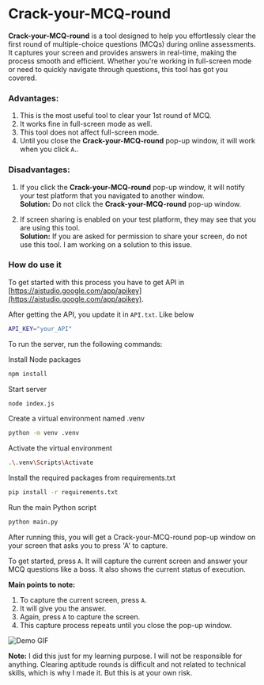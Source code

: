 # Crack-your-MCQ-round

**Crack-your-MCQ-round** is a tool designed to help you effortlessly clear the first round of multiple-choice questions (MCQs) during online assessments. It captures your screen and provides answers in real-time, making the process smooth and efficient. Whether you're working in full-screen mode or need to quickly navigate through questions, this tool has got you covered.

### Advantages:
1. This is the most useful tool to clear your 1st round of MCQ.
2. It works fine in full-screen mode as well.
3. This tool does not affect full-screen mode.
4. Until you close the **Crack-your-MCQ-round** pop-up window, it will work when you click `A`..

### Disadvantages:
1. If you click the **Crack-your-MCQ-round** pop-up window, it will notify your test platform that you navigated to another window.  
   **Solution:** Do not click the **Crack-your-MCQ-round** pop-up window.
   
2. If screen sharing is enabled on your test platform, they may see that you are using this tool.  
   **Solution:** If you are asked for permission to share your screen, do not use this tool. I am working on a solution to this issue.

### How do use it
To get started with this process you have to get API in [https://aistudio.google.com/app/apikey](https://aistudio.google.com/app/apikey).

After getting the API, you update it in `API.txt`.
Like below
```bash
API_KEY="your_API"
```

To run the server, run the following commands:

Install Node packages
```bash
npm install
```
Start server
```bash
node index.js
```

Create a virtual environment named .venv
```bash
python -m venv .venv
```
Activate the virtual environment
```bash
.\.venv\Scripts\Activate
```
Install the required packages from requirements.txt
```bash
pip install -r requirements.txt
```

Run the main Python script
```bash
python main.py
```

After running this, you will get a Crack-your-MCQ-round pop-up window on your screen that asks you to press 'A' to capture.

To get started, press `A`. It will capture the current screen and answer your MCQ questions like a boss. It also shows the current status of execution.

**Main points to note:**

1. To capture the current screen, press `A`.
2. It will give you the answer.
3. Again, press `A` to capture the screen.
4. This capture process repeats until you close the pop-up window.

![Demo GIF](https://s1.ezgif.com/tmp/ezgif-1-162126669d.gif)

**Note:**  I did this just for my learning purpose. I will not be responsible for anything. Clearing aptitude rounds is difficult and not related to technical skills, which is why I made it. But this is at your own risk.